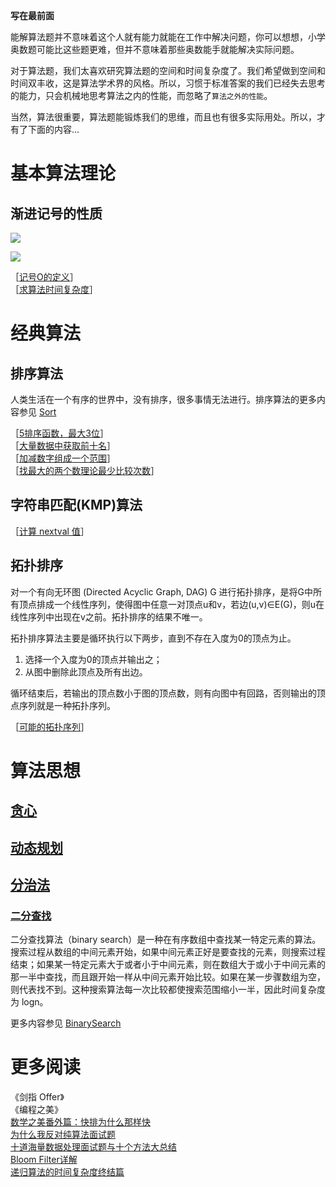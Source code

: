 **写在最前面**

能解算法题并不意味着这个人就有能力就能在工作中解决问题，你可以想想，小学奥数题可能比这些题更难，但并不意味着那些奥数能手就能解决实际问题。

对于算法题，我们太喜欢研究算法题的空间和时间复杂度了。我们希望做到空间和时间双丰收，这是算法学术界的风格。所以，习惯于标准答案的我们已经失去思考的能力，只会机械地思考算法之内的性能，而忽略了`算法之外的性能`。

当然，算法很重要，算法题能锻炼我们的思维，而且也有很多实际用处。所以，才有了下面的内容...

# 基本算法理论

## 渐进记号的性质

![][1]

![][2]

［[记号O的定义](http://www.nowcoder.com/questionTerminal/281cab90faae4597a1164e25ea42fd87)］  
［[求算法时间复杂度](http://www.nowcoder.com/questionTerminal/38ec26f251b1471682653e69e17d3f52?source=relative)］  

# 经典算法

## 排序算法

人类生活在一个有序的世界中，没有排序，很多事情无法进行。排序算法的更多内容参见 [Sort](Sort.md)

［[5排序函数，最大3位](http://www.nowcoder.com/questionTerminal/7cd79ea790ca4fa1a06dbd93dcf58d7d)］  
［[大量数据中获取前十名](http://www.nowcoder.com/questionTerminal/2ff38817ad074579ae9e07d7d2143fc8)］  
［[加减数字组成一个范围](http://www.nowcoder.com/questionTerminal/1ed7b4017caf4e79ab0621089b4e3d0d)］  
［[找最大的两个数理论最少比较次数](http://www.nowcoder.com/questionTerminal/179136c55476476eada95e3e690dc17d)］  

## 字符串匹配(KMP)算法


［[计算 nextval 值](http://www.nowcoder.com/questionTerminal/6bfed2073b48431ea5bfea01684e9ef1)］

## 拓扑排序

对一个有向无环图 (Directed Acyclic Graph, DAG) G 进行拓扑排序，是将G中所有顶点排成一个线性序列，使得图中任意一对顶点u和v，若边(u,v)∈E(G)，则u在线性序列中出现在v之前。拓扑排序的结果不唯一。
 
拓扑排序算法主要是循环执行以下两步，直到不存在入度为0的顶点为止。

1. 选择一个入度为0的顶点并输出之；
2. 从图中删除此顶点及所有出边。

循环结束后，若输出的顶点数小于图的顶点数，则有向图中有回路，否则输出的顶点序列就是一种拓扑序列。

［[可能的拓扑序列](http://www.nowcoder.com/questionTerminal/4d323088446d41f69a3868293d0575fe)］

# 算法思想

## [贪心](https://github.com/xuelangZF/LeetCode/tree/master/Greedy)

## [动态规划](https://github.com/xuelangZF/LeetCode/tree/master/DynamicProgramming)

## [分治法](https://github.com/xuelangZF/LeetCode/tree/master/DivideConquer)

### [二分查找](https://github.com/xuelangZF/LeetCode/tree/master/BinarySearch)

二分查找算法（binary search）是一种在有序数组中查找某一特定元素的算法。搜索过程从数组的中间元素开始，如果中间元素正好是要查找的元素，则搜索过程结束；如果某一特定元素大于或者小于中间元素，则在数组大于或小于中间元素的那一半中查找，而且跟开始一样从中间元素开始比较。如果在某一步骤数组为空，则代表找不到。这种搜索算法每一次比较都使搜索范围缩小一半，因此时间复杂度为 logn。

更多内容参见 [BinarySearch](https://github.com/xuelangZF/LeetCode/tree/master/BinarySearch)

# 更多阅读

《剑指 Offer》  
《编程之美》  
[数学之美番外篇：快排为什么那样快](http://mindhacks.cn/2008/06/13/why-is-quicksort-so-quick/)  
[为什么我反对纯算法面试题](http://coolshell.cn/articles/8138.html)  
[十道海量数据处理面试题与十个方法大总结](http://blog.csdn.net/v_JULY_v/article/details/6279498)  
[Bloom Filter详解](http://zheming.wang/blog/2014/07/22/2B59B3D3-6AF2-4759-8585-3B9B7C480C33/)  
[递归算法的时间复杂度终结篇](http://www.cnblogs.com/python27/archive/2011/12/09/2282486.html)  

[1]: https://cs-offer-1251736664.cos.ap-beijing.myqcloud.com/Algorithm_1.jpg
[2]: https://cs-offer-1251736664.cos.ap-beijing.myqcloud.com/Algorithm_2.jpg

